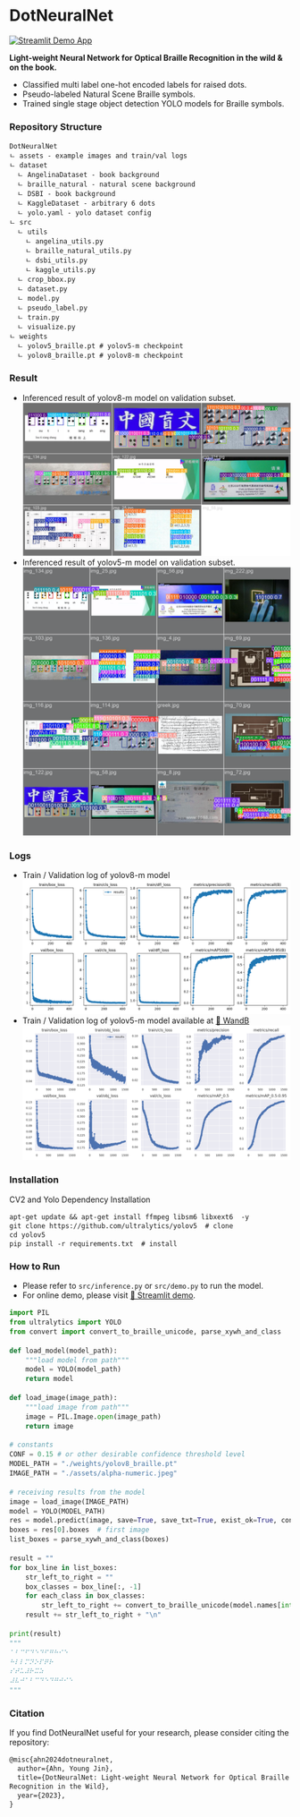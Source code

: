 # DotNeuralNet

[![Streamlit Demo App](https://static.streamlit.io/badges/streamlit_badge_black_white.svg)](https://huggingface.co/spaces/snoop2head/braille-detection)

**Light-weight Neural Network for Optical Braille Recognition in the wild & on the book.**

- Classified multi label one-hot encoded labels for raised dots.
- Pseudo-labeled Natural Scene Braille symbols.
- Trained single stage object detection YOLO models for Braille symbols.

### Repository Structure

```
DotNeuralNet
ㄴ assets - example images and train/val logs
ㄴ dataset
  ㄴ AngelinaDataset - book background
  ㄴ braille_natural - natural scene background
  ㄴ DSBI - book background
  ㄴ KaggleDataset - arbitrary 6 dots
  ㄴ yolo.yaml - yolo dataset config
ㄴ src
  ㄴ utils
    ㄴ angelina_utils.py
    ㄴ braille_natural_utils.py
    ㄴ dsbi_utils.py
    ㄴ kaggle_utils.py
  ㄴ crop_bbox.py
  ㄴ dataset.py
  ㄴ model.py
  ㄴ pseudo_label.py
  ㄴ train.py
  ㄴ visualize.py
ㄴ weights
  ㄴ yolov5_braille.pt # yolov5-m checkpoint
  ㄴ yolov8_braille.pt # yolov8-m checkpoint
```

### Result

- Inferenced result of yolov8-m model on validation subset.
  ![yolov8 img](./assets/result_yolov8.png)
- Inferenced result of yolov5-m model on validation subset.
  ![yolov5 img](./assets/result_yolov5.png)

### Logs

- Train / Validation log of yolov8-m model
  ![yolov8 log](./assets/log_yolov8_long.png)
- Train / Validation log of yolov5-m model available at [🔗 WandB](https://wandb.ai/snoop2head/YOLOv5/runs/mqvmh4nc)
  ![yolov8 log](./assets/log_yolov5.png)

### Installation

CV2 and Yolo Dependency Installation

```shell
apt-get update && apt-get install ffmpeg libsm6 libxext6  -y
git clone https://github.com/ultralytics/yolov5  # clone
cd yolov5
pip install -r requirements.txt  # install
```

### How to Run

- Please refer to `src/inference.py` or `src/demo.py` to run the model.
- For online demo, please visit [🔗 Streamlit demo](https://huggingface.co/spaces/snoop2head/braille-detection).

```python
import PIL
from ultralytics import YOLO
from convert import convert_to_braille_unicode, parse_xywh_and_class

def load_model(model_path):
    """load model from path"""
    model = YOLO(model_path)
    return model

def load_image(image_path):
    """load image from path"""
    image = PIL.Image.open(image_path)
    return image

# constants
CONF = 0.15 # or other desirable confidence threshold level
MODEL_PATH = "./weights/yolov8_braille.pt"
IMAGE_PATH = "./assets/alpha-numeric.jpeg"

# receiving results from the model
image = load_image(IMAGE_PATH)
model = YOLO(MODEL_PATH)
res = model.predict(image, save=True, save_txt=True, exist_ok=True, conf=CONF)
boxes = res[0].boxes  # first image
list_boxes = parse_xywh_and_class(boxes)

result = ""
for box_line in list_boxes:
    str_left_to_right = ""
    box_classes = box_line[:, -1]
    for each_class in box_classes:
        str_left_to_right += convert_to_braille_unicode(model.names[int(each_class)])
    result += str_left_to_right + "\n"

print(result)
"""
⠁⠃⠉⠋⠙⠑⠙⠋⠛⠓⠊⠑
⠓⠇⠇⠍⠝⠕⠏⠟⠗
⠎⠞⠥⠼⠗⠭⠵
⠼⠧⠚⠁⠃⠉⠙⠑⠙⠛⠚⠊⠑
"""

```

### Citation

If you find DotNeuralNet useful for your research, please consider citing the repository:

```
@misc{ahn2024dotneuralnet,
  author={Ahn, Young Jin},
  title={DotNeuralNet: Light-weight Neural Network for Optical Braille Recognition in the Wild},
  year={2023},
}
```